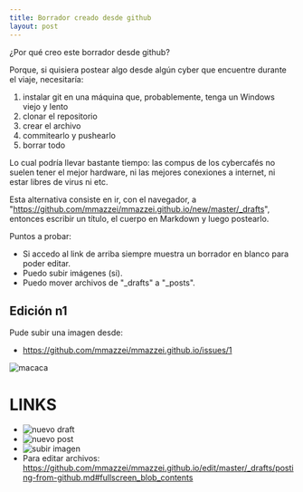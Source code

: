 ```yaml
---
title: Borrador creado desde github
layout: post
---
```


¿Por qué creo este borrador desde github?

Porque, si quisiera postear algo desde algún cyber que encuentre durante el viaje, necesitaría:
 1. instalar git en una máquina que, probablemente, tenga un Windows viejo y lento
 2. clonar el repositorio
 3. crear el archivo
 4. commitearlo y pushearlo
 5. borrar todo

Lo cual podría llevar bastante tiempo: las compus de los cybercafés no suelen tener el mejor hardware, ni las mejores conexiones a internet, ni estar libres de virus ni etc.

Esta alternativa consiste en ir, con el navegador, a "https://github.com/mmazzei/mmazzei.github.io/new/master/_drafts", entonces escribir un título, el cuerpo en Markdown y luego postearlo.

Puntos a probar:
 * Si accedo al link de arriba siempre muestra un borrador en blanco para poder editar.
 * Puedo subir imágenes (si).
 * Puedo mover archivos de "_drafts" a "_posts".

## Edición n1
Pude subir una imagen desde:
 * https://github.com/mmazzei/mmazzei.github.io/issues/1

![macaca](https://cloud.githubusercontent.com/assets/1107605/5589348/248f1dee-90fb-11e4-9e66-dc188f018aa6.jpg)

# LINKS
 * ![nuevo draft](https://github.com/mmazzei/mmazzei.github.io/new/master/_drafts)
 * ![nuevo post](https://github.com/mmazzei/mmazzei.github.io/new/master/_posts)
 * ![subir imagen](https://github.com/mmazzei/mmazzei.github.io/issues/1)
 * Para editar archivos: https://github.com/mmazzei/mmazzei.github.io/edit/master/_drafts/posting-from-github.md#fullscreen_blob_contents
